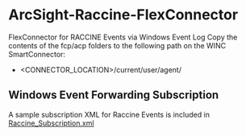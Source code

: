 # ArcSight-Raccine-FlexConnector
FlexConnector for RACCINE Events via Windows Event Log
Copy the contents of the fcp/acp folders to the following path on the WINC SmartConnector:
* <CONNECTOR_LOCATION>/current/user/agent/


## Windows Event Forwarding Subscription
A sample subscription XML for Raccine Events is included in [Raccine_Subscription.xml](/WEC/Raccine_Subscription.xml)
